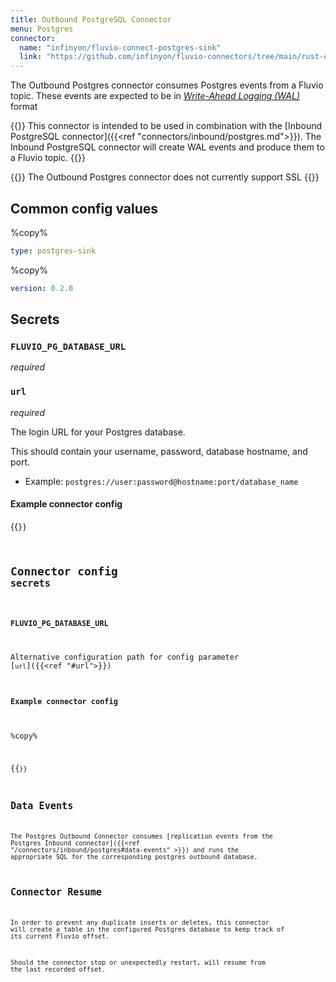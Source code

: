 ```yaml
---
title: Outbound PostgreSQL Connector
menu: Postgres
connector:
  name: "infinyon/fluvio-connect-postgres-sink"
  link: "https://github.com/infinyon/fluvio-connectors/tree/main/rust-connectors/sinks/postgres"
---
```


The Outbound Postgres connector consumes Postgres events from a Fluvio topic.
These events are expected to be in [*Write-Ahead Logging (WAL)*](https://www.postgresql.org/docs/current/wal-intro.html) format

{{<idea>}}
This connector is intended to be used in combination with the [Inbound PostgreSQL connector]({{<ref "connectors/inbound/postgres.md">}}). The Inbound PostgreSQL connector will create WAL events and produce them to a Fluvio topic.
{{</idea>}}

{{<caution>}}
The Outbound Postgres connector does not currently support SSL
{{</caution>}}

## Common config values

%copy%
```yaml
type: postgres-sink
```

%copy%
```yaml
version: 0.2.0
```

## Secrets
### `FLUVIO_PG_DATABASE_URL`
*required*

### `url`
*required*

The login URL for your Postgres database.

This should contain
  your username, password, database hostname, and port.
  - Example: `postgres://user:password@hostname:port/database_name`
  
#### Example connector config 

{{<code file="code-blocks/connectors/outbound-examples/outbound-postgres.yaml" lang="yaml" copy=true >}}

## Connector config `secrets`
### `FLUVIO_PG_DATABASE_URL`

Alternative configuration path for config parameter [`url`]({{<ref "#url">}})


#### Example connector config 
%copy%

{{<code file="code-blocks/connectors/outbound-examples/outbound-postgres.yaml" lang="yaml" copy=true >}}

## Data Events

The Postgres Outbound Connector consumes [replication events from the Postgres
 Inbound connector]({{<ref "/connectors/inbound/postgres#data-events" >}}) and runs the
appropriate SQL for the corresponding postgres outbound database.

## Connector Resume
In order to prevent any duplicate inserts or deletes, this connector will create a table in the configured Postgres database to keep track of its current Fluvio offset. 

Should the connector stop or unexpectedly restart, will resume from the last recorded offset. 